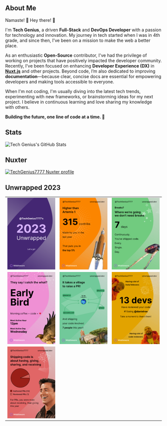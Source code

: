 ## About Me

Namaste! 🙏 Hey there! 👋

I'm **Tech Genius**, a driven **Full-Stack** and **DevOps Developer** with a passion for technology and innovation. My journey in tech started when I was in 4th grade, and since then, I've been on a mission to make the web a better place.

As an enthusiastic **Open-Source** contributor, I've had the privilege of working on projects that have positively impacted the developer community. Recently, I've been focused on enhancing **Developer Experience (DX)** in [**Nuxt.js**](https://nuxt.com) and other projects. Beyond code, I’m also dedicated to improving **documentation**—because clear, concise docs are essential for empowering developers and making tools accessible to everyone.

When I'm not coding, I'm usually diving into the latest tech trends, experimenting with new frameworks, or brainstorming ideas for my next project. I believe in continuous learning and love sharing my knowledge with others.

**Building the future, one line of code at a time. 🚀**

## Stats
![Tech Genius's GitHub Stats](https://github-readme-stats.vercel.app/api?username=TechGenius7777&count_private=true&theme=tokyonight&show_icons=true)

## Nuxter
[![TechGenius7777 Nuxter profile](https://nuxters.nuxt.com/card/TechGenius7777/og.png)](https://nuxters.nuxt.com/TechGenius7777)

## Unwrapped 2023

<table>
  <tr>
    <td><img src='unwrapped-2023/unwrapped_intro.png' width='100%'></td>
    <td><img src='unwrapped-2023/your_contributions.png' width='100%'></td>
    <td><img src='unwrapped-2023/contribution_streak.png' width='100%'></td>
  </tr>
  <tr>
    <td><img src='unwrapped-2023/day_night_cycle.png' width='100%'></td>
    <td><img src='unwrapped-2023/it_takes_a_village.png' width='100%'></td>
    <td><img src='unwrapped-2023/top_reviewers.png' width='100%'></td>
  </tr>
  <tr>
    <td><img src='unwrapped-2023/pr_reviewed_vs_authored.png' width='100%'></td>
    <td></td>
    <td></td>
  </tr>
</table>
